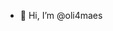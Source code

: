 - 👋 Hi, I’m @oli4maes

<!---
oli4maes/oli4maes is a ✨ special ✨ repository because its `README.md` (this file) appears on your GitHub profile.
You can click the Preview link to take a look at your changes.
--->
